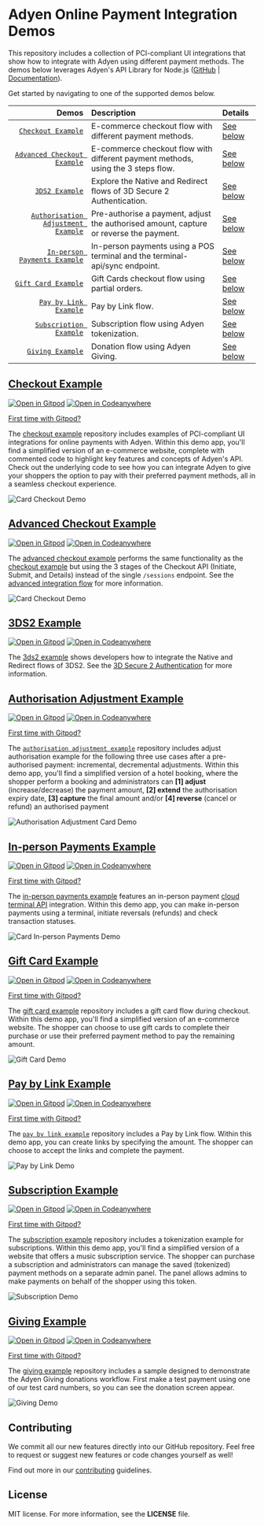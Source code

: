 # Adyen Online Payment Integration Demos

This repository includes a collection of PCI-compliant UI integrations that show how to integrate with Adyen using different payment methods. 
The demos below leverages Adyen's API Library for Node.js ([GitHub](https://github.com/Adyen/adyen-node-api-library) | [Documentation](https://docs.adyen.com/development-resources/libraries)).

Get started by navigating to one of the supported demos below.

| Demos | Description | Details |
| --: | :-- | :-- |
| [`Checkout Example`](checkout-example) | E-commerce checkout flow with different payment methods. | [See below](#checkout-example) | 
| [`Advanced Checkout Example`](checkout-example-advanced) | E-commerce checkout flow with different payment methods, using the 3 steps flow. | [See below](#advanced-checkout-example) | 
| [`3DS2 Example`](3ds2-example) | Explore the Native and Redirect flows of 3D Secure 2 Authentication. | [See below](#3ds2-example) | 
| [`Authorisation Adjustment Example`](authorisation-adjustment-example) | Pre-authorise a payment, adjust the authorised amount, capture or reverse the payment. | [See below](#authorisation-adjustment-example) | 
| [`In-person Payments Example`](in-person-payments-example) | In-person payments using a POS terminal and the terminal-api/sync endpoint. | [See below](#in-person-payments-example) | 
| [`Gift Card Example`](giftcard-example) | Gift Cards checkout flow using partial orders. | [See below](#gift-card-example) | 
| [`Pay by Link Example`](paybylink-example) | Pay by Link flow. | [See below](#pay-by-link-example) | 
| [`Subscription Example`](subscription-example) | Subscription flow using Adyen tokenization. | [See below](#subscription-example) | 
| [`Giving Example`](giving-example) | Donation flow using Adyen Giving. | [See below](#giving-example) | 


## [Checkout Example](checkout-example)

[![Open in Gitpod](https://gitpod.io/button/open-in-gitpod.svg)](https://gitpod.io/#https://github.com/adyen-examples/adyen-node-online-payments/tree/main/checkout-example)   [![Open in Codeanywhere](https://codeanywhere.com/img/open-in-codeanywhere-btn.svg)](https://app.codeanywhere.com/#https://github.com/adyen-examples/adyen-node-online-payments/tree/main/checkout-example)

[First time with Gitpod?](https://github.com/adyen-examples/.github/blob/main/pages/gitpod-get-started.md)

The [checkout example](checkout-example) repository includes examples of PCI-compliant UI integrations for online payments with Adyen.
Within this demo app, you'll find a simplified version of an e-commerce website, complete with commented code to highlight key features and concepts of Adyen's API.
Check out the underlying code to see how you can integrate Adyen to give your shoppers the option to pay with their preferred payment methods, all in a seamless checkout experience.

![Card Checkout Demo](checkout-example/public/images/cardcheckout.gif)

## [Advanced Checkout Example](checkout-example-advanced)

[![Open in Gitpod](https://gitpod.io/button/open-in-gitpod.svg)](https://gitpod.io/#https://github.com/adyen-examples/adyen-node-online-payments/tree/main/checkout-example-advanced)    [![Open in Codeanywhere](https://codeanywhere.com/img/open-in-codeanywhere-btn.svg)](https://app.codeanywhere.com/#https://github.com/adyen-examples/adyen-node-online-payments/tree/main/checkout-example-advanced)

The [advanced checkout example](checkout-example-advanced) performs the same functionality as the [checkout example](checkout-example) but using the 3 stages of the Checkout API (Initiate, Submit, and Details) instead of the single `/sessions` endpoint.
See the [advanced integration flow](https://docs.adyen.com/online-payments/web-drop-in/additional-use-cases?tab=sessions_flow_advanced_flow_1) for more information.

![Card Checkout Demo](checkout-example-advanced/public/images/cardcheckout.gif)


## [3DS2 Example](3ds2-example)

[![Open in Gitpod](https://gitpod.io/button/open-in-gitpod.svg)](https://gitpod.io/#https://github.com/adyen-examples/adyen-node-online-payments/tree/main/3ds2-example)  [![Open in Codeanywhere](https://codeanywhere.com/img/open-in-codeanywhere-btn.svg)](https://app.codeanywhere.com/#https://github.com/adyen-examples/adyen-node-online-payments/tree/main/3ds2-example)

The [3ds2 example](3ds2-example) shows developers how to integrate the Native and Redirect flows of 3DS2.
See the [3D Secure 2 Authentication](https://docs.adyen.com/online-payments/3d-secure/) for more information.


## [Authorisation Adjustment Example](authorisation-adjustment-example)
[![Open in Gitpod](https://gitpod.io/button/open-in-gitpod.svg)](https://gitpod.io/#https://github.com/adyen-examples/adyen-node-online-payments/tree/main/authorisation-adjustment-example)  [![Open in Codeanywhere](https://codeanywhere.com/img/open-in-codeanywhere-btn.svg)](https://app.codeanywhere.com/#https://github.com/adyen-examples/adyen-node-online-payments/tree/main/authorisation-adjustment-example)

[First time with Gitpod?](https://github.com/adyen-examples/.github/blob/main/pages/gitpod-get-started.md)

The [`authorisation adjustment example`](authorisation-adjustment-example) repository includes adjust authorisation example for the following three use cases after a pre-authorised payment: incremental, decremental adjustments. Within this demo app, you'll find a simplified version of a hotel booking, where the shopper perform a booking and administrators can **[1] adjust** (increase/decrease) the payment amount, **[2] extend** the authorisation expiry date, **[3] capture** the final amount and/or **[4] reverse** (cancel or refund) an authorised payment

![Authorisation Adjustment Card Demo](authorisation-adjustment-example/public/images/cardauthorisationadjustment.gif)

## [In-person Payments Example](in-person-payments-example)
[![Open in Gitpod](https://gitpod.io/button/open-in-gitpod.svg)](https://gitpod.io/#https://github.com/adyen-examples/adyen-node-online-payments/tree/main/in-person-payments-example)  [![Open in Codeanywhere](https://codeanywhere.com/img/open-in-codeanywhere-btn.svg)](https://app.codeanywhere.com/#https://github.com/adyen-examples/adyen-node-online-payments/tree/main/in-person-payments-example)

[First time with Gitpod?](https://github.com/adyen-examples/.github/blob/main/pages/gitpod-get-started.md)

The [in-person payments example](in-person-payments-example) features an in-person payment [cloud terminal API](https://docs.adyen.com/point-of-sale/design-your-integration/choose-your-architecture/cloud/) integration. Within this demo app, you can make in-person payments using a terminal, initiate reversals (refunds) and check transaction statuses.

![Card In-person Payments Demo](in-person-payments-example/public/images/cardinpersonpayments.gif)

## [Gift Card Example](giftcard-example)

[![Open in Gitpod](https://gitpod.io/button/open-in-gitpod.svg)](https://gitpod.io/#https://github.com/adyen-examples/adyen-node-online-payments/tree/main/giftcard-example)  [![Open in Codeanywhere](https://codeanywhere.com/img/open-in-codeanywhere-btn.svg)](https://app.codeanywhere.com/#https://github.com/adyen-examples/adyen-node-online-payments/tree/main/giftcard-example)

[First time with Gitpod?](https://github.com/adyen-examples/.github/blob/main/pages/gitpod-get-started.md)

The [gift card example](giftcard-example) repository includes a gift card flow during checkout. Within this demo app, you'll find a simplified version of an e-commerce website. The shopper can choose to use gift cards to complete their purchase or use their preferred payment method to pay the remaining amount.

![Gift Card Demo](giftcard-example/public/images/cardgiftcard.gif)

## [Pay by Link Example](paybylink-example)

[![Open in Gitpod](https://gitpod.io/button/open-in-gitpod.svg)](https://gitpod.io/#https://github.com/adyen-examples/adyen-node-online-payments/tree/main/paybylink-example)  [![Open in Codeanywhere](https://codeanywhere.com/img/open-in-codeanywhere-btn.svg)](https://app.codeanywhere.com/#https://github.com/adyen-examples/adyen-node-online-payments/tree/main/paybylink-example)

[First time with Gitpod?](https://github.com/adyen-examples/.github/blob/main/pages/gitpod-get-started.md)


The [`pay by link example`](paybylink-example) repository includes a Pay by Link flow. Within this demo app, you can create links by specifying the amount. The shopper can choose to accept the links and complete the payment.

![Pay by Link Demo](paybylink-example/public/images/cardpaybylink.gif)

## [Subscription Example](subscription-example)

[![Open in Gitpod](https://gitpod.io/button/open-in-gitpod.svg)](https://gitpod.io/#https://github.com/adyen-examples/adyen-node-online-payments/tree/main/subscription-example)  [![Open in Codeanywhere](https://codeanywhere.com/img/open-in-codeanywhere-btn.svg)](https://app.codeanywhere.com/#https://github.com/adyen-examples/adyen-node-online-payments)

[First time with Gitpod?](https://github.com/adyen-examples/.github/blob/main/pages/gitpod-get-started.md)

The [subscription example](subscription-example) repository includes a tokenization example for subscriptions. Within this demo app, you'll find a simplified version of a website that offers a music subscription service.
The shopper can purchase a subscription and administrators can manage the saved (tokenized) payment methods on a separate admin panel.
The panel allows admins to make payments on behalf of the shopper using this token.

![Subscription Demo](subscription-example/public/images/cardsubscription.gif)

## [Giving Example](giving-example)

[![Open in Gitpod](https://gitpod.io/button/open-in-gitpod.svg)](https://gitpod.io/#https://github.com/adyen-examples/adyen-java-spring-online-payments/tree/main/giving-example) [![Open in Codeanywhere](https://codeanywhere.com/img/open-in-codeanywhere-btn.svg)](https://app.codeanywhere.com/#https://github.com/adyen-examples/adyen-java-spring-online-payments/tree/main/giving-example)

[First time with Gitpod?](https://github.com/adyen-examples/.github/blob/main/pages/gitpod-get-started.md)

The [giving example](giving-example) repository includes a sample designed to demonstrate the Adyen Giving donations workflow.
First make a test payment using one of our test card numbers, so you can see the donation screen appear.

![Giving Demo](giving-example/public/images/donations.gif)

## Contributing

We commit all our new features directly into our GitHub repository. Feel free to request or suggest new features or code changes yourself as well!

Find out more in our [contributing](https://github.com/adyen-examples/.github/blob/main/CONTRIBUTING.md) guidelines.


## License

MIT license. For more information, see the **LICENSE** file.
